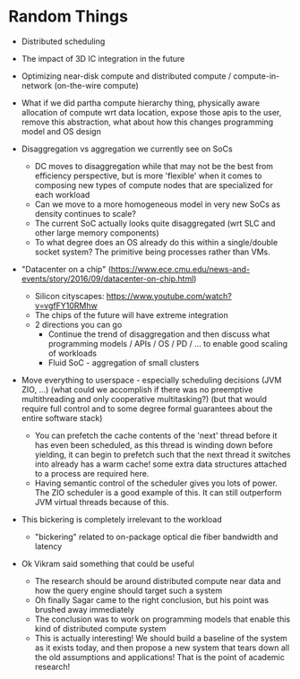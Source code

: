 # Random Things

- Distributed scheduling
- The impact of 3D IC integration in the future

- Optimizing near-disk compute and distributed compute / compute-in-network (on-the-wire compute)

- What if we did partha compute hierarchy thing, physically aware allocation of compute wrt data location, expose those apis to the user, remove this abstraction, what about how this changes programming model and OS design

- Disaggregation vs aggregation we currently see on SoCs
  - DC moves to disaggregation while that may not be the best from efficiency perspective, but is more 'flexible' when it comes to composing new types of compute nodes that are specialized for each workload
  - Can we move to a more homogeneous model in very new SoCs as density continues to scale?
  - The current SoC actually looks quite disaggregated (wrt SLC and other large memory components)
  - To what degree does an OS already do this within a single/double socket system? The primitive being processes rather than VMs.

- "Datacenter on a chip" (https://www.ece.cmu.edu/news-and-events/story/2016/09/datacenter-on-chip.html)
  - Silicon cityscapes: https://www.youtube.com/watch?v=vgfFY10RMhw
  - The chips of the future will have extreme integration
  - 2 directions you can go
    - Continue the trend of disaggregation and then discuss what programming models / APIs / OS / PD / ... to enable good scaling of workloads
    - Fluid SoC - aggregation of small clusters

- Move everything to userspace - especially scheduling decisions (JVM ZIO, ...) (what could we accomplish if there was no preemptive multithreading and only cooperative multitasking?) (but that would require full control and to some degree formal guarantees about the entire software stack)
  - You can prefetch the cache contents of the 'next' thread before it has even been scheduled, as this thread is winding down before yielding, it can begin to prefetch such that the next thread it switches into already has a warm cache! some extra data structures attached to a process are required here.
  - Having semantic control of the scheduler gives you lots of power. The ZIO scheduler is a good example of this. It can still outperform JVM virtual threads because of this.

- This bickering is completely irrelevant to the workload
  - "bickering" related to on-package optical die fiber bandwidth and latency
- Ok Vikram said something that could be useful
  - The research should be around distributed compute near data and how the query engine should target such a system
  - Oh finally Sagar came to the right conclusion, but his point was brushed away immediately
  - The conclusion was to work on programming models that enable this kind of distributed compute system
  - This is actually interesting! We should build a baseline of the system as it exists today, and then propose a new system that tears down all the old assumptions and applications! That is the point of academic research!
